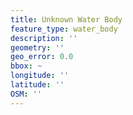 ```yaml
---
title: Unknown Water Body
feature_type: water_body
description: ''
geometry: ''
geo_error: 0.0
bbox: ~
longitude: ''
latitude: ''
OSM: ''
---
```

